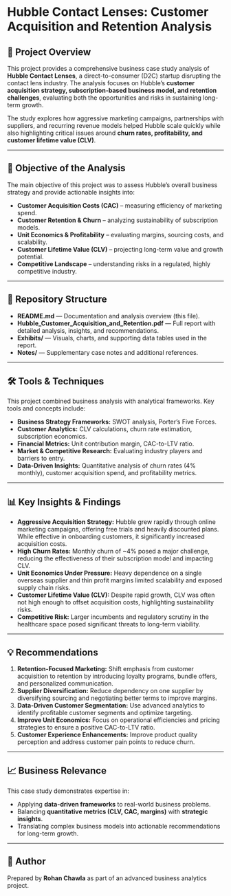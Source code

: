 # Hubble Contact Lenses: Customer Acquisition and Retention Analysis

## 📌 Project Overview  
This project provides a comprehensive business case study analysis of **Hubble Contact Lenses**, a direct-to-consumer (D2C) startup disrupting the contact lens industry. The analysis focuses on Hubble’s **customer acquisition strategy, subscription-based business model, and retention challenges**, evaluating both the opportunities and risks in sustaining long-term growth.  

The study explores how aggressive marketing campaigns, partnerships with suppliers, and recurring revenue models helped Hubble scale quickly while also highlighting critical issues around **churn rates, profitability, and customer lifetime value (CLV)**.  

---

## 🎯 Objective of the Analysis  
The main objective of this project was to assess Hubble’s overall business strategy and provide actionable insights into:  
- **Customer Acquisition Costs (CAC)** – measuring efficiency of marketing spend.  
- **Customer Retention & Churn** – analyzing sustainability of subscription models.  
- **Unit Economics & Profitability** – evaluating margins, sourcing costs, and scalability.  
- **Customer Lifetime Value (CLV)** – projecting long-term value and growth potential.  
- **Competitive Landscape** – understanding risks in a regulated, highly competitive industry.  

---

## 📂 Repository Structure  
- **README.md** — Documentation and analysis overview (this file).  
- **Hubble_Customer_Acquisition_and_Retention.pdf** — Full report with detailed analysis, insights, and recommendations.  
- **Exhibits/** — Visuals, charts, and supporting data tables used in the report.  
- **Notes/** — Supplementary case notes and additional references.  

---

## 🛠️ Tools & Techniques  
This project combined business analysis with analytical frameworks. Key tools and concepts include:  
- **Business Strategy Frameworks:** SWOT analysis, Porter’s Five Forces.  
- **Customer Analytics:** CLV calculations, churn rate estimation, subscription economics.  
- **Financial Metrics:** Unit contribution margin, CAC-to-LTV ratio.  
- **Market & Competitive Research:** Evaluating industry players and barriers to entry.  
- **Data-Driven Insights:** Quantitative analysis of churn rates (4% monthly), customer acquisition spend, and profitability metrics.  

---

## 📊 Key Insights & Findings  
- **Aggressive Acquisition Strategy:** Hubble grew rapidly through online marketing campaigns, offering free trials and heavily discounted plans. While effective in onboarding customers, it significantly increased acquisition costs.  
- **High Churn Rates:** Monthly churn of ~4% posed a major challenge, reducing the effectiveness of their subscription model and impacting CLV.  
- **Unit Economics Under Pressure:** Heavy dependence on a single overseas supplier and thin profit margins limited scalability and exposed supply chain risks.  
- **Customer Lifetime Value (CLV):** Despite rapid growth, CLV was often not high enough to offset acquisition costs, highlighting sustainability risks.  
- **Competitive Risk:** Larger incumbents and regulatory scrutiny in the healthcare space posed significant threats to long-term viability.  

---

## 💡 Recommendations  
1. **Retention-Focused Marketing:** Shift emphasis from customer acquisition to retention by introducing loyalty programs, bundle offers, and personalized communication.  
2. **Supplier Diversification:** Reduce dependency on one supplier by diversifying sourcing and negotiating better terms to improve margins.  
3. **Data-Driven Customer Segmentation:** Use advanced analytics to identify profitable customer segments and optimize targeting.  
4. **Improve Unit Economics:** Focus on operational efficiencies and pricing strategies to ensure a positive CAC-to-LTV ratio.  
5. **Customer Experience Enhancements:** Improve product quality perception and address customer pain points to reduce churn.  

---

## 📈 Business Relevance  
This case study demonstrates expertise in:  
- Applying **data-driven frameworks** to real-world business problems.  
- Balancing **quantitative metrics (CLV, CAC, margins)** with **strategic insights**.  
- Translating complex business models into actionable recommendations for long-term growth.  

---

## 👤 Author  
Prepared by **Rohan Chawla** as part of an advanced business analytics project.  

